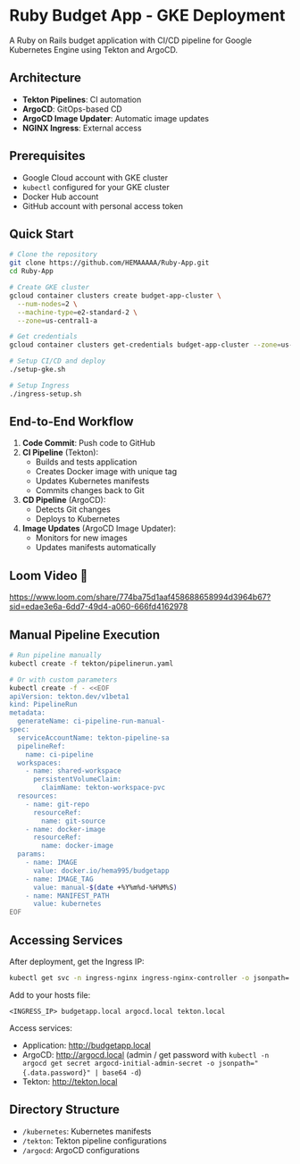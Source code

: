 # Ruby Budget App - GKE Deployment

A Ruby on Rails budget application with CI/CD pipeline for Google Kubernetes Engine using Tekton and ArgoCD.

## Architecture

- **Tekton Pipelines**: CI automation
- **ArgoCD**: GitOps-based CD
- **ArgoCD Image Updater**: Automatic image updates
- **NGINX Ingress**: External access

## Prerequisites

- Google Cloud account with GKE cluster
- `kubectl` configured for your GKE cluster
- Docker Hub account
- GitHub account with personal access token

## Quick Start

```bash
# Clone the repository
git clone https://github.com/HEMAAAAA/Ruby-App.git
cd Ruby-App

# Create GKE cluster
gcloud container clusters create budget-app-cluster \
  --num-nodes=2 \
  --machine-type=e2-standard-2 \
  --zone=us-central1-a

# Get credentials
gcloud container clusters get-credentials budget-app-cluster --zone=us-central1-a

# Setup CI/CD and deploy
./setup-gke.sh

# Setup Ingress
./ingress-setup.sh
```

## End-to-End Workflow

1. **Code Commit**: Push code to GitHub
2. **CI Pipeline** (Tekton):
   - Builds and tests application
   - Creates Docker image with unique tag
   - Updates Kubernetes manifests
   - Commits changes back to Git
3. **CD Pipeline** (ArgoCD):
   - Detects Git changes
   - Deploys to Kubernetes
4. **Image Updates** (ArgoCD Image Updater):
   - Monitors for new images
   - Updates manifests automatically
  

## Loom Video 🔗
https://www.loom.com/share/774ba75d1aaf458688658994d3964b67?sid=edae3e6a-6dd7-49d4-a060-666fd4162978

## Manual Pipeline Execution

```bash
# Run pipeline manually
kubectl create -f tekton/pipelinerun.yaml

# Or with custom parameters
kubectl create -f - <<EOF
apiVersion: tekton.dev/v1beta1
kind: PipelineRun
metadata:
  generateName: ci-pipeline-run-manual-
spec:
  serviceAccountName: tekton-pipeline-sa
  pipelineRef:
    name: ci-pipeline
  workspaces:
    - name: shared-workspace
      persistentVolumeClaim:
        claimName: tekton-workspace-pvc
  resources:
    - name: git-repo
      resourceRef:
        name: git-source
    - name: docker-image
      resourceRef:
        name: docker-image
  params:
    - name: IMAGE
      value: docker.io/hema995/budgetapp
    - name: IMAGE_TAG
      value: manual-$(date +%Y%m%d-%H%M%S)
    - name: MANIFEST_PATH
      value: kubernetes
EOF
```

## Accessing Services

After deployment, get the Ingress IP:

```bash
kubectl get svc -n ingress-nginx ingress-nginx-controller -o jsonpath='{.status.loadBalancer.ingress[0].ip}'
```

Add to your hosts file:
```
<INGRESS_IP> budgetapp.local argocd.local tekton.local
```

Access services:
- Application: http://budgetapp.local
- ArgoCD: http://argocd.local (admin / get password with `kubectl -n argocd get secret argocd-initial-admin-secret -o jsonpath="{.data.password}" | base64 -d`)
- Tekton: http://tekton.local

## Directory Structure

- `/kubernetes`: Kubernetes manifests
- `/tekton`: Tekton pipeline configurations
- `/argocd`: ArgoCD configurations
